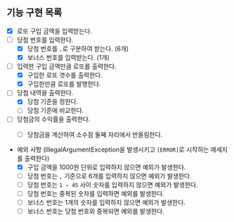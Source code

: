 

##  기능 구현 목록

- [x] 로또 구입 금액을 입력받는다.
- [ ] 당첨 번호를 입력한다.
  - [x] 당첨 번호를 `,`로 구분하여 받는다. (6개)
  - [x] 보너스 번호를 입력받는다. (1개)
- [ ] 입력한 구입 금액만큼 로또를 출력한다.
  - [x] 구입한 로또 갯수를 출력한다.
  - [x] 구입한만큼 로또를 발행한다.
- [ ] 당첨 내역을 출력한다.
  - [x] 당첨 기준을 정한다.
  - [ ] 당첨 기준에 비교한다.
- [ ] 당첨금의 수익률을 출력한다.
  - [ ] 당첨금을 계산하여 소수점 둘째 자리에서 반올림한다.


- 예외 사항 (IllegalArgumentException을 발생시키고 `[ERROR]`로 시작하는 메세지를 출력한다)
  - [x] 구입 금액을 1000원 단위로 입력하지 않으면 예외가 발생한다. 
  - [ ] 당첨 번호는 `,` 기준으로 6개를 입력하지 않으면 예외가 발생한다. 
  - [ ] 당첨 번호는 `1 ~ 45` 사이 숫자를 입력하지 않으면 예외가 발생한다.
  - [ ] 당첨 번호는 중복된 숫자를 입력하면 예외를 발생한다.
  - [ ] 보너스 번호는 1개의 숫자를 입력하지 않으면 예외가 발생한다.
  - [ ] 보너스 번호는 당첨 번호와 중복되면 예외를 발생한다.